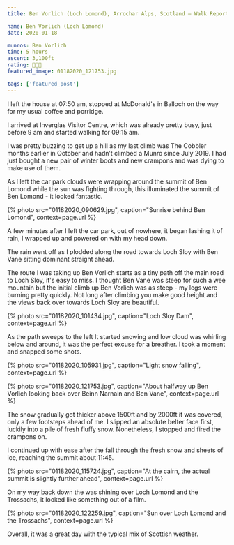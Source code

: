 ```yaml
---
title: Ben Vorlich (Loch Lomond), Arrochar Alps, Scotland – Walk Report

name: Ben Vorlich (Loch Lomond)
date: 2020-01-18

munros: Ben Vorlich
time: 5 hours
ascent: 3,100ft
rating: 🥾🥾🥾
featured_image: 01182020_121753.jpg

tags: ['featured_post']
---
```


I left the house at 07:50 am, stopped at McDonald's in Balloch on the way for my usual coffee and porridge.

I arrived at Inverglas Visitor Centre, which was already pretty busy, just before 9 am and started walking for 09:15 am.

I was pretty buzzing to get up a hill as my last climb was The Cobbler months earlier in October and hadn’t climbed a Munro since July 2019. I had just bought a new pair of winter boots and new crampons and was dying to make use of them.

As I left the car park clouds were wrapping around the summit of Ben Lomond while the sun was fighting through, this illuminated the summit of Ben Lomond - it looked fantastic.

{% photo src="01182020_090629.jpg", caption="Sunrise behind Ben Lomond", context=page.url %}

A few minutes after I left the car park, out of nowhere, it began lashing it of rain, I wrapped up and powered on with my head down.

The rain went off as I plodded along the road towards Loch Sloy with Ben Vane sitting dominant straight ahead.

The route I was taking up Ben Vorlich starts as a tiny path off the main road to Loch Sloy, it's easy to miss. I thought Ben Vane was steep for such a wee mountain but the initial climb up Ben Vorlich was as steep - my legs were burning pretty quickly. Not long after climbing you make good height and the views back over towards Loch Sloy are beautiful.

{% photo src="01182020_101434.jpg", caption="Loch Sloy Dam", context=page.url %}

As the path sweeps to the left It started snowing and low cloud was whirling below and around, it was the perfect excuse for a breather. I took a moment and snapped some shots.

{% photo src="01182020_105931.jpg", caption="Light snow falling", context=page.url %}

{% photo src="01182020_121753.jpg", caption="About halfway up Ben Vorlich looking back over Beinn Narnain and Ben Vane", context=page.url %}

The snow gradually got thicker above 1500ft and by 2000ft it was covered, only a few footsteps ahead of me. I slipped an absolute belter face first, luckily into a pile of fresh fluffy snow. Nonetheless, I stopped and fired the crampons on.

I continued up with ease after the fall through the fresh snow and sheets of ice, reaching the summit about 11:45.

{% photo src="01182020_115724.jpg", caption="At the cairn, the actual summit is slightly further ahead", context=page.url %}

On my way back down the was shining over Loch Lomond and the Trossachs, it looked like something out of a film.

{% photo src="01182020_122259.jpg", caption="Sun over Loch Lomond and the Trossachs", context=page.url %}

Overall, it was a great day with the typical mix of Scottish weather.
